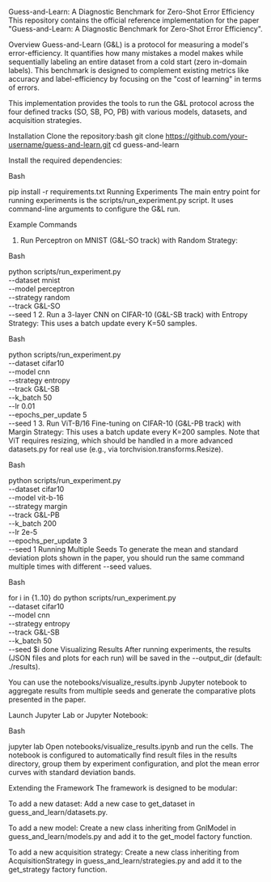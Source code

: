 Guess-and-Learn: A Diagnostic Benchmark for Zero-Shot Error Efficiency
This repository contains the official reference implementation for the paper "Guess-and-Learn: A Diagnostic Benchmark for Zero-Shot Error Efficiency".

Overview
Guess-and-Learn (G&L) is a protocol for measuring a model's error-efficiency. It quantifies how many mistakes a model makes while sequentially labeling an entire dataset from a cold start (zero in-domain labels). This benchmark is designed to complement existing metrics like accuracy and label-efficiency by focusing on the "cost of learning" in terms of errors.

This implementation provides the tools to run the G&L protocol across the four defined tracks (SO, SB, PO, PB) with various models, datasets, and acquisition strategies.

Installation
Clone the repository:bash
git clone https://github.com/your-username/guess-and-learn.git
cd guess-and-learn


Install the required dependencies:

Bash

pip install -r requirements.txt
Running Experiments
The main entry point for running experiments is the scripts/run_experiment.py script. It uses command-line arguments to configure the G&L run.

Example Commands
1. Run Perceptron on MNIST (G&L-SO track) with Random Strategy:

Bash

python scripts/run_experiment.py \
    --dataset mnist \
    --model perceptron \
    --strategy random \
    --track G\&L-SO \
    --seed 1
2. Run a 3-layer CNN on CIFAR-10 (G&L-SB track) with Entropy Strategy:
This uses a batch update every K=50 samples.

Bash

python scripts/run_experiment.py \
    --dataset cifar10 \
    --model cnn \
    --strategy entropy \
    --track G\&L-SB \
    --k_batch 50 \
    --lr 0.01 \
    --epochs_per_update 5 \
    --seed 1
3. Run ViT-B/16 Fine-tuning on CIFAR-10 (G&L-PB track) with Margin Strategy:
This uses a batch update every K=200 samples. Note that ViT requires resizing, which should be handled in a more advanced datasets.py for real use (e.g., via torchvision.transforms.Resize).

Bash

python scripts/run_experiment.py \
    --dataset cifar10 \
    --model vit-b-16 \
    --strategy margin \
    --track G\&L-PB \
    --k_batch 200 \
    --lr 2e-5 \
    --epochs_per_update 3 \
    --seed 1
Running Multiple Seeds
To generate the mean and standard deviation plots shown in the paper, you should run the same command multiple times with different --seed values.

Bash

for i in {1..10}
do
   python scripts/run_experiment.py \
       --dataset cifar10 \
       --model cnn \
       --strategy entropy \
       --track G\&L-SB \
       --k_batch 50 \
       --seed $i
done
Visualizing Results
After running experiments, the results (JSON files and plots for each run) will be saved in the --output_dir (default: ./results).

You can use the notebooks/visualize_results.ipynb Jupyter notebook to aggregate results from multiple seeds and generate the comparative plots presented in the paper.

Launch Jupyter Lab or Jupyter Notebook:

Bash

jupyter lab
Open notebooks/visualize_results.ipynb and run the cells. The notebook is configured to automatically find result files in the results directory, group them by experiment configuration, and plot the mean error curves with standard deviation bands.

Extending the Framework
The framework is designed to be modular:

To add a new dataset: Add a new case to get_dataset in guess_and_learn/datasets.py.

To add a new model: Create a new class inheriting from GnlModel in guess_and_learn/models.py and add it to the get_model factory function.

To add a new acquisition strategy: Create a new class inheriting from AcquisitionStrategy in guess_and_learn/strategies.py and add it to the get_strategy factory function.